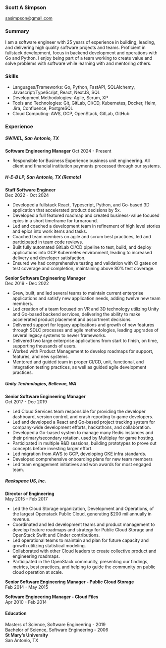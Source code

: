 ### Scott A Simpson
sasimpson@gmail.com  

### Summary
I am a software engineer with 25 years of experience in building, leading, and delivering high quality software projects and teams. Proficient in fullstack development, focus in backend development and operations with Go and Python. I enjoy being part of a team working to create value and solve problems with software while learning with and mentoring others. 

### Skills
* Languages/Frameworks: Go, Python, FastAPI, SQLAlchemy, Javascript/TypeScript, React, NextJS, SQL  
* Development Methodologies: Agile, Scrum, XP  
* Tools and Technologies: Git, GitLab, CI/CD, Kubernetes, Docker, Helm, Jira, Confluence, PostgreSQL  
* Cloud Computing: AWS, GCP, OpenStack, GitLab, GitHub

### Experience 

##### SWIVEL, San Antonio, TX
**Software Engineering Manager**
Oct 2024 - Present

* Responsible for Business Experience business unit engineering. All client and financial institution payments processed through our systems.

##### H-E-B LP, San Antonio, TX (Remote)  
**Staff Software Engineer**  
Dec 2022 - Oct 2024

* Developed a fullstack React, Typescript, Python, and Go-based 3D application that accelerated product decisions by 5x.  
* Developed a full featured roadmap and created business-value focused epics in a short timeframe for turnaround.  
* Led and coached a development team in refinement of high level stories and epics into work items and tasks.  
* Coached team members on agile and scrum best practices, led and participated in team code reviews.  
* Built fully automated GitLab CI/CD pipeline to test, build, and deploy applications into GCP Kubernetes environment, leading to increased delivery and developer satisfaction.   
* Ensured we had comprehensive testing and validation with CI gates on test coverage and completion, maintaining above 80% test coverage.

**Senior Software Engineering Manager**  
Dec 2019 - Dec 2022

* Grew, built, and led several teams to maintain current enterprise applications and satisfy new application needs, adding twelve new team members.  
* Led creation of a team focused on VR and 3D technology utilizing Unity and Go-based backend services, delivering the ability to make accelerated product placement and assortment decisions.  
* Delivered support for legacy applications and growth of new features through SDLC processes and agile methodologies, leading upgrades of several legacy systems to newer frameworks.  
* Delivered two large enterprise applications from start to finish, on time, supporting thousands of users.   
* Worked with Product Management to develop roadmaps for support, features, and new systems.   
* Mentored and guided team in proper CI/CD, unit, functional, and integration testing practices, as well as guided agile development practices.

##### Unity Technologies, Bellevue, WA  
**Senior Software Engineering Manager**  
Oct 2017 - Dec 2019

* Led Cloud Services team responsible for providing the developer dashboard, version control, and crash reporting to game developers.  
* Led and developed a React and Go-based project tracking system for company-wide development efforts, hackathons, and collaboration.  
* Developed a Go-based system to manage many Redis instances and their primary/secondary rotation, used by Multiplay for game hosting.   
* Participated in multiple R\&D sessions, building prototypes to prove out concepts before investing larger effort.    
* Led migration from AWS to GCP, developing GKE infra standards.  
* Developed comprehensive onboarding plans for new team members  
* Led team engagement initiatives and won awards for most engaged team. 

##### Rackspace US, Inc.  
**Director of Engineering**  
May 2015 - Feb 2017

* Led the Cloud Storage organization, Development and Operations, of the largest Openstack Public Cloud, generating $200 mil annually in revenue.   
* Coordinated and led development teams and product management to develop feature roadmaps and strategy for Public Cloud Storage and OpenStack Swift and Cinder contributions.  
* Led operational teams to maintain and plan for future capacity and growth utilizing statistical modeling.   
* Collaborated with other Cloud leaders to create collective product and engineering roadmaps.   
* Participated in the OpenStack community, presenting our findings, metrics, best practices, and helping to guide the community on public cloud operation at scale.

**Senior Software Engineering Manager - Public Cloud Storage**  
Feb 2014 - May 2015

**Software Engineering Manager - Cloud Files**  
Apr 2010 - Feb 2014

#### Education

Masters of Science, Software Engineering - 2019  
Bachelor of Science, Software Engineering - 2006  
**St Mary’s University**  
San Antonio, TX  
